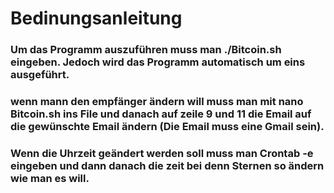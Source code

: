 # Bedinungsanleitung
### Um das Programm auszuführen muss man ./Bitcoin.sh eingeben. Jedoch wird das Programm automatisch um eins ausgeführt.
### wenn mann den empfänger ändern will muss man mit nano Bitcoin.sh ins File und danach auf zeile 9 und 11 die Email auf die gewünschte Email ändern (Die Email muss eine Gmail sein).
### Wenn die Uhrzeit geändert werden soll muss man Crontab -e eingeben und dann danach die zeit bei denn Sternen so ändern wie man es will.